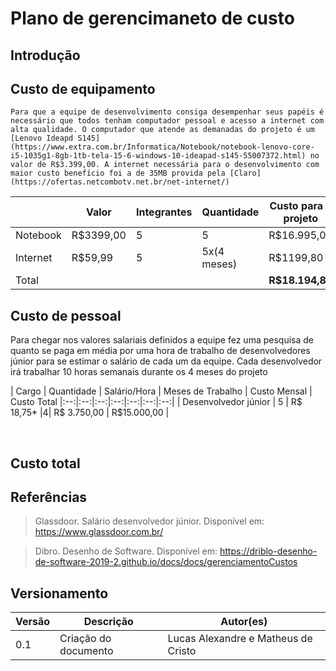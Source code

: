 # Plano de gerencimaneto de custo

## Introdução

<p align="justify">

</p>

## Custo de equipamento
    Para que a equipe de desenvolvimento consiga desempenhar seus papéis é necessário que todos tenham computador pessoal e acesso a internet com alta qualidade. O computador que atende as demanadas do projeto é um [Lenovo Ideapd S145](https://www.extra.com.br/Informatica/Notebook/notebook-lenovo-core-i5-1035g1-8gb-1tb-tela-15-6-windows-10-ideapad-s145-55007372.html) no valor de R$3.399,00. A internet necessária para o desenvolvimento com maior custo benefício foi a de 35MB provida pela [Claro](https://ofertas.netcombotv.net.br/net-internet/)

|| Valor | Integrantes| Quantidade | Custo para o projeto|
| -- | -- | -- | --| -- | 
| Notebook | R$3399,00 | 5 | 5 | R$16.995,00 |
| Internet | R$59,99 | 5 | 5x(4 meses)| R$1199,80 |
| Total |  |  | | **R$18.194,80** |

## Custo de pessoal 

Para chegar nos valores salariais definidos a equipe fez uma pesquisa de quanto se paga em média por uma hora de trabalho de desenvolvedores júnior para se estimar o salário de cada um da equipe. Cada desenvolvedor irá trabalhar 10 horas semanais durante os 4 meses do projeto


| Cargo | Quantidade | Salário/Hora |  Meses de Trabalho | Custo Mensal | Custo Total
|:--:|:--:|:--:|:--:|:--:|:--:|:--:|
| Desenvolvedor júnior | 5 | R$ 18,75* |4| R$ 3.750,00 | R$15.000,00 |

<br> 

## Custo total



## Referências
> Glassdoor. Salário desenvolvedor júnior. Disponível em: https://www.glassdoor.com.br/

> Dibro. Desenho de Software. Disponível em: https://driblo-desenho-de-software-2019-2.github.io/docs/docs/gerenciamentoCustos
 
## Versionamento
|Versão | Descrição | Autor(es)|
| -- | -- | -- | 
| 0.1 | Criação do documento | Lucas Alexandre e Matheus de Cristo |